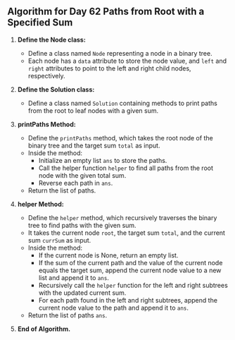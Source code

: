 ## Algorithm for Day 62 **Paths from Root with a Specified Sum**

1. **Define the Node class:**
   - Define a class named `Node` representing a node in a binary tree.
   - Each node has a `data` attribute to store the node value, and `left` and `right` attributes to point to the left and right child nodes, respectively.

2. **Define the Solution class:**
   - Define a class named `Solution` containing methods to print paths from the root to leaf nodes with a given sum.

3. **printPaths Method:**
   - Define the `printPaths` method, which takes the root node of the binary tree and the target sum `total` as input.
   - Inside the method:
     - Initialize an empty list `ans` to store the paths.
     - Call the helper function `helper` to find all paths from the root node with the given total sum.
     - Reverse each path in `ans`.
   - Return the list of paths.

4. **helper Method:**
   - Define the `helper` method, which recursively traverses the binary tree to find paths with the given sum.
   - It takes the current node `root`, the target sum `total`, and the current sum `currSum` as input.
   - Inside the method:
     - If the current node is None, return an empty list.
     - If the sum of the current path and the value of the current node equals the target sum, append the current node value to a new list and append it to `ans`.
     - Recursively call the `helper` function for the left and right subtrees with the updated current sum.
     - For each path found in the left and right subtrees, append the current node value to the path and append it to `ans`.
   - Return the list of paths `ans`.

5. **End of Algorithm.**